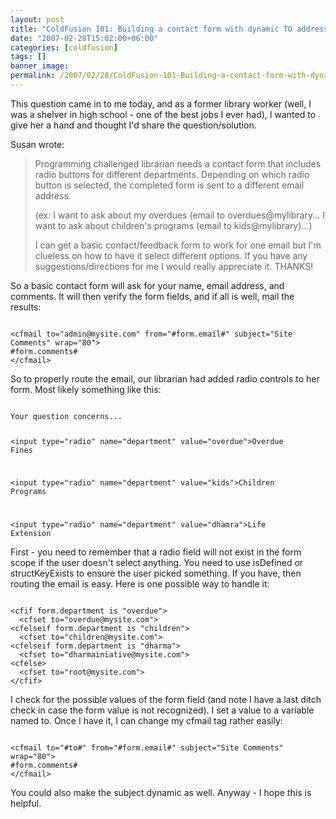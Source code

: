 ```yaml
---
layout: post
title: "ColdFusion 101: Building a contact form with dynamic TO addresses"
date: "2007-02-28T15:02:00+06:00"
categories: [coldfusion]
tags: []
banner_image: 
permalink: /2007/02/28/ColdFusion-101-Building-a-contact-form-with-dynamic-TO-addresses
---
```


This question came in to me today, and as a former library worker (well, I was a shelver in high school - one of the best jobs I ever had), I wanted to give her a hand and thought I'd share the question/solution.
<!--more-->
Susan wrote:

<blockquote>
Programming challenged librarian needs a contact form that includes radio buttons for different departments. Depending on which radio button is selected, the completed form is sent to a different email address.  

(ex: I want to ask about my overdues (email to overdues@mylibrary... I want to ask about children's programs (email to kids@mylibrary)...)

I can get a basic contact/feedback form to work for one email  but I'm clueless on how to have it select different options. If you have any suggestions/directions for me I would really appreciate it. THANKS!
</blockquote>

So a basic contact form will ask for your name, email address, and comments. It will then verify the form fields, and if all is well, mail the results:

<code>
&lt;cfmail to="admin@mysite.com" from="#form.email#" subject="Site Comments" wrap="80"&gt;
#form.comments#
&lt;/cfmail&gt;
</code>

So to properly route the email, our librarian had added radio controls to her form. Most likely something like this:

<code>
Your question concerns...

&lt;input type="radio" name="department" value="overdue"&gt;Overdue Fines

&lt;input type="radio" name="department" value="kids"&gt;Children Programs

&lt;input type="radio" name="department" value="dhamra"&gt;Life Extension
</code>

First - you need to remember that a radio field will not exist in the form scope if the user doesn't select anything. You need to use isDefined or structKeyExists to ensure the user picked something. If you have, then routing the email is easy. Here is one possible way to handle it:

<code>
&lt;cfif form.department is "overdue"&gt;
  &lt;cfset to="overdue@mysite.com"&gt;
&lt;cfelseif form.department is "children"&gt;
  &lt;cfset to="children@mysite.com"&gt;
&lt;cfelseif form.department is "dharma"&gt;
  &lt;cfset to="dharmainiative@mysite.com"&gt;
&lt;cfelse&gt;
  &lt;cfset to="root@mysite.com"&gt;
&lt;/cfif&gt;
</code>

I check for the possible values of the form field (and note I have a last ditch check in case the form value is not recognized). I set a value to a variable named to. Once I have it, I can change my cfmail tag rather easily:

<code>
&lt;cfmail to="#to#" from="#form.email#" subject="Site Comments" wrap="80"&gt;
#form.comments#
&lt;/cfmail&gt;
</code>

You could also make the subject dynamic as well. Anyway - I hope this is helpful.